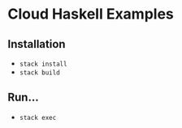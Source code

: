 # Cloud Haskell Examples

## Installation
- `stack install`
- `stack build`

## Run...
- `stack exec`
